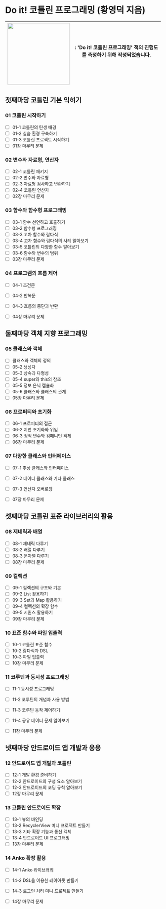 # Do it! 코틀린 프로그래밍 (황영덕 지음)
|<img src="http://image.yes24.com/goods/74035266/800x0" width="200">| : **'Do it! 코틀린 프로그래밍'** 책의 진행도를 측정하기 위해 작성되었습니다. <br/><br/>|
|------|---|


## 첫째마당 코틀린 기본 익히기
### 01 코틀린 시작하기 
- [ ] 01-1 코틀린의 탄생 배경 
- [ ] 01-2 실습 환경 구축하기 
- [ ] 01-3 코틀린 프로젝트 시작하기 
- [ ] 01장 마무리 문제 

### 02 변수와 자료형, 연산자
- [ ] 02-1 코틀린 패키지 
- [ ] 02-2 변수와 자료형 
- [ ] 02-3 자료형 검사하고 변환하기 
- [ ] 02-4 코틀린 연산자 
- [ ] 02장 마무리 문제 

### 03 함수와 함수형 프로그래밍 
- [ ] 03-1 함수 선언하고 호출하기 
- [ ] 03-2 함수형 프로그래밍 
- [ ] 03-3 고차 함수와 람다식 
- [ ] 03-4 고차 함수와 람다식의 사례 알아보기 
- [ ] 03-5 코틀린의 다양한 함수 알아보기 
- [ ] 03-6 함수와 변수의 범위 
- [ ] 03장 마무리 문제 

### 04 프로그램의 흐름 제어 
- [ ] 04-1 조건문 
- [ ] 04-2 반복문 
- [ ] 04-3 흐름의 중단과 반환 
- [ ] 04장 마무리 문제 


## 둘째마당 객체 지향 프로그래밍
### 05 클래스와 객체 
- [ ] 클래스와 객체의 정의 
- [ ] 05-2 생성자 
- [ ] 05-3 상속과 다형성 
- [ ] 05-4 super와 this의 참조 
- [ ] 05-5 정보 은닉 캡슐화 
- [ ] 05-6 클래스와 클래스의 관계 
- [ ] 05장 마무리 문제 

### 06 프로퍼티와 초기화 
- [ ] 06-1 프로퍼티의 접근 
- [ ] 06-2 지연 초기화와 위임 
- [ ] 06-3 정적 변수와 컴패니언 객체 
- [ ] 06장 마무리 문제 

### 07 다양한 클래스와 인터페이스 
- [ ] 07-1 추상 클래스와 인터페이스 
- [ ] 07-2 데이터 클래스와 기타 클래스 
- [ ] 07-3 연산자 오버로딩 
- [ ] 07장 마무리 문제 


## 셋째마당 코틀린 표준 라이브러리의 활용
### 08 제네릭과 배열 
- [ ] 08-1 제네릭 다루기 
- [ ] 08-2 배열 다루기 
- [ ] 08-3 문자열 다루기 
- [ ] 08장 마무리 문제 

### 09 컬렉션 
- [ ] 09-1 컬렉션의 구조와 기본 
- [ ] 09-2 List 활용하기 
- [ ] 09-3 Set과 Map 활용하기 
- [ ] 09-4 컬렉션의 확장 함수 
- [ ] 09-5 시퀀스 활용하기 
- [ ] 09장 마무리 문제 

### 10 표준 함수와 파일 입출력 
- [ ] 10-1 코틀린 표준 함수 
- [ ] 10-2 람다식과 DSL 
- [ ] 10-3 파일 입출력 
- [ ] 10장 마무리 문제 

### 11 코루틴과 동시성 프로그래밍 
- [ ] 11-1 동시성 프로그래밍 
- [ ] 11-2 코루틴의 개념과 사용 방법 
- [ ] 11-3 코루틴 동작 제어하기 
- [ ] 11-4 공유 데이터 문제 알아보기 
- [ ] 11장 마무리 문제 


## 넷째마당 안드로이드 앱 개발과 응용
### 12 안드로이드 앱 개발과 코틀린 
- [ ] 12-1 개발 환경 준비하기 
- [ ] 12-2 안드로이드의 구성 요소 알아보기 
- [ ] 12-3 안드로이드의 코딩 규칙 알아보기 
- [ ] 12장 마무리 문제 

### 13 코틀린 안드로이드 확장 
- [ ] 13-1 뷰의 바인딩
- [ ] 13-2 RecyclerView 미니 프로젝트 만들기
- [ ] 13-3 기타 확장 기능과 통신 객체
- [ ] 13-4 안드로이드 UI 프로그래밍
- [ ] 13장 마무리 문제

### 14 Anko 확장 활용
- [ ] 14-1 Anko 라이브러리
- [ ] 14-2 DSL을 이용한 레이아웃 만들기
- [ ] 14-3 로그인 처리 미니 프로젝트 만들기
- [ ] 14장 마무리 문제

